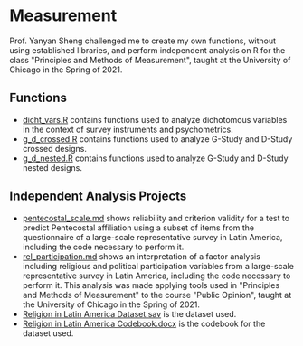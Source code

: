 # Measurement

Prof. Yanyan Sheng challenged me to create my own functions, without using established libraries, and perform independent analysis on R for the class "Principles and Methods of Measurement", taught at the University of Chicago in the Spring of 2021.

## Functions

 - [dicht_vars.R](https://github.com/arrudafranco/Measurement/blob/main/Functions/dicht_vars.R) contains functions used to analyze dichotomous variables in the context of survey instruments and psychometrics.
 - [g_d_crossed.R](https://github.com/arrudafranco/Measurement/blob/main/Functions/g_d_crossed.R) contains functions used to analyze G-Study and D-Study crossed designs.
 - [g_d_nested.R](https://github.com/arrudafranco/Measurement/blob/main/Functions/g_d_nested.R) contains functions used to analyze G-Study and D-Study nested designs.
 
## Independent Analysis Projects
 
 - [pentecostal_scale.md](https://github.com/arrudafranco/Measurement/blob/main/Projects/pentecostal_scale.md) shows reliability and criterion validity for a test to predict Pentecostal affiliation using a subset of items from the questionnaire of a large-scale representative survey in Latin America, including the code necessary to perform it.
  - [rel_participation.md](https://github.com/arrudafranco/Measurement/blob/main/Projects/rel_participation.md) shows an interpretation of a factor analysis including religious and political participation variables from a large-scale representative survey in Latin America, including the code necessary to perform it. This analysis was made applying tools used in "Principles and Methods of Measurement" to the course "Public Opinion", taught at the University of Chicago in the Spring of 2021.
 - [Religion in Latin America Dataset.sav](https://github.com/arrudafranco/Measurement/blob/main/Projects/Religion%20in%20Latin%20America%20Dataset.sav) is the dataset used.
 - [Religion in Latin America Codebook.docx](https://github.com/arrudafranco/Measurement/blob/main/Projects/Religion%20in%20Latin%20America%20Codebook.docx) is the codebook for the dataset used.